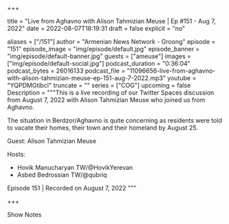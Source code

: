 
+++

title = "Live from Aghavno with Alison Tahmizian Meuse | Ep #151 - Aug 7, 2022"
date = 2022-08-07T18:19:31
draft = false
explicit = "no"

aliases = ["/151"]
author = "Armenian News Network - Groong"
episode = "151"
episode_image = "img/episode/default.jpg"
episode_banner = "img/episode/default-banner.jpg"
guests = ["ameuse"]
images = ["img/episode/default-social.jpg"]
podcast_duration = "0:36:04"
podcast_bytes = 26016133
podcast_file = "11096656-live-from-aghavno-with-alison-tahmizian-meuse-ep-151-aug-7-2022.mp3"
youtube = "YQPDMGtibcI"
truncate = ""
series = ["COG"]
upcoming = false
Description = """This is a live recording of our Twitter Spaces discussion from August 7, 2022 with Alison Tahmizian Meuse who joined us from Aghavno.

The situation in Berdzor/Aghavno is quite concerning as residents were told to vacate their homes, their town and their homeland by August 25.

Guest: Alison Tahmizian Meuse

Hosts:

- Hovik Manucharyan TW/@HovikYerevan
- Asbed Bedrossian TW/@qubriq

Episode 151 | Recorded on August 7, 2022
"""

+++

Show Notes

